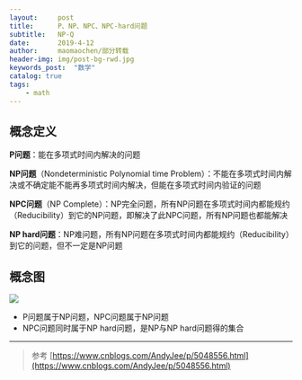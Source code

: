 ```yaml
---
layout:     post
title:      P、NP、NPC、NPC-hard问题
subtitle:   NP-Q
date:       2019-4-12
author:     maomaochen/部分转载
header-img: img/post-bg-rwd.jpg
keywords_post:  "数学"
catalog: true
tags:
    - math
---
```


## 概念定义 

**P问题**：能在多项式时间内解决的问题

**NP问题**（Nondeterministic Polynomial time Problem）：不能在多项式时间内解决或不确定能不能再多项式时间内解决，但能在多项式时间内验证的问题

**NPC问题**（NP Complete）：NP完全问题，所有NP问题在多项式时间内都能规约（Reducibility）到它的NP问题，即解决了此NPC问题，所有NP问题也都能解决

**NP hard问题**：NP难问题，所有NP问题在多项式时间内都能规约（Reducibility）到它的问题，但不一定是NP问题

## 概念图

![](https://raw.githubusercontent.com/maomaochen/maoamochenFig/master/blog/19041201.png)

+ P问题属于NP问题，NPC问题属于NP问题
+ NPC问题同时属于NP hard问题，是NP与NP hard问题得的集合

---

> 参考 [https://www.cnblogs.com/AndyJee/p/5048556.html](https://www.cnblogs.com/AndyJee/p/5048556.html)



<br>

